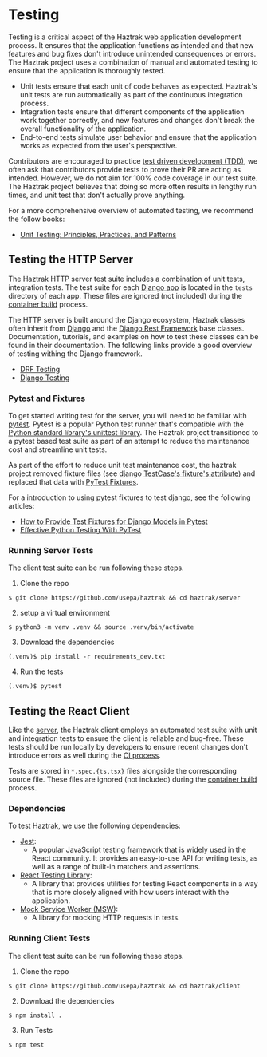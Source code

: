 # Testing

Testing is a critical aspect of the Haztrak web application development process.
It ensures that the application functions as intended and that new features and
bug fixes don't introduce unintended consequences or errors. The Haztrak project uses a
combination of manual and automated testing to ensure that the application is
thoroughly tested.

- Unit tests ensure that each unit of code behaves as expected. Haztrak's unit
  tests are run automatically as part of the continuous integration process.
- Integration tests ensure that different components of the application work
  together correctly, and new features and changes don't break the overall
  functionality of the application.
- End-to-end tests simulate user behavior and ensure that the application works
  as expected from the user's perspective.

Contributors are encouraged to practice [test driven development (TDD)](), we
often ask that contributors provide tests to prove their PR are acting as intended.
However, we do not aim for 100% code coverage in our test suite. The Haztrak project
believes that doing so more often results in lengthy run times,
and unit test that don't actually prove anything.

For a more comprehensive overview of automated testing, we recommend the follow books:

- [Unit Testing: Principles, Practices, and Patterns ](https://www.goodreads.com/en/book/show/48927138)

## Testing the HTTP Server

The Haztrak HTTP server test suite includes a combination of unit tests,
integration tests. The test suite for each [Django app](https://docs.djangoproject.com/en/4.1/intro/tutorial07/)
is located in the `tests` directory of each app. These files
are ignored (not included) during the [container build](../deploy/cd.md#2-docker-build)
process.

The HTTP server is built around the Django ecosystem, Haztrak classes often
inherit from [Django](https://www.djangoproject.com/) and the
[Django Rest Framework](https://www.django-rest-framework.org/) base classes.
Documentation, tutorials, and examples on how to test these classes can be found
in their documentation. The following links provide a good overview of testing
withing the Django framework.

- [DRF Testing](https://www.django-rest-framework.org/api-guide/testing/)
- [Django Testing](https://docs.djangoproject.com/en/4.1/topics/testing/)

### Pytest and Fixtures

To get started writing test for the server, you will need to be familiar with
[pytest](https://docs.pytest.org/en/7.2.x/).
Pytest is a popular Python test runner that's compatible with the
[Python standard library's unittest library](https://docs.python.org/3/library/unittest.html).
The Haztrak project transitioned to a pytest based test suite as part of an attempt
to reduce the maintenance cost and streamline unit tests.

As part of the effort to reduce unit test maintenance cost, the haztrak project removed fixture files
(see django [TestCase's fixture's attribute](https://docs.djangoproject.com/en/4.1/topics/testing/tools/#fixture-loading))
and replaced that data with [PyTest Fixtures](https://docs.pytest.org/en/7.2.x/reference/reference.html#fixtures).

For a introduction to using pytest fixtures to test django, see the following articles:

- [How to Provide Test Fixtures for Django Models in Pytest](https://realpython.com/django-pytest-fixtures/)
- [Effective Python Testing With PyTest](https://realpython.com/pytest-python-testing/)

### Running Server Tests

The client test suite can be run following these steps.

1. Clone the repo

```shell
$ git clone https://github.com/usepa/haztrak && cd haztrak/server
```

2. setup a virtual environment

```shell
$ python3 -m venv .venv && source .venv/bin/activate
```

3. Download the dependencies

```shell
(.venv)$ pip install -r requirements_dev.txt
```

4. Run the tests

```shell
(.venv)$ pytest
```

## Testing the React Client

Like the [server](#testing-the-http-server), the Haztrak client employs an
automated test suite with unit and integration tests to ensure the client is
reliable and bug-free. These tests should be run locally by developers to ensure
recent changes don't introduce errors as well during the [CI process](../deploy/ci.md).

Tests are stored in `*.spec.{ts,tsx}` files alongside the corresponding source file.
These files are ignored (not included) during the [container build](../deploy/cd.md#2-docker-build)
process.

### Dependencies

To test Haztrak, we use the following dependencies:

- [Jest](https://jestjs.io/):
  - A popular JavaScript testing framework that is widely used in the React
    community. It provides an easy-to-use API for writing tests, as well as a range
    of built-in matchers and assertions.
- [React Testing Library](https://testing-library.com/docs/react-testing-library/intro/):
  - A library that provides utilities for testing React components in a way that
    is more closely aligned with how users interact with the application.
- [Mock Service Worker (MSW)](https://mswjs.io/):
  - A library for mocking HTTP requests in tests.

### Running Client Tests

The client test suite can be run following these steps.

1. Clone the repo

```shell
$ git clone https://github.com/usepa/haztrak && cd haztrak/client
```

2. Download the dependencies

```shell
$ npm install .
```

3. Run Tests

```shell
$ npm test
```
